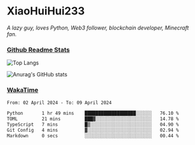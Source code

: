 # XiaoHuiHui233

*A lazy guy, loves Python, Web3 follower, blockchain developer, Minecraft fan.*

### [Github Readme Stats](https://github.com/anuraghazra/github-readme-stats)

![Top Langs](https://github-readme-stats.vercel.app/api/top-langs/?username=XiaoHuiHui233&layout=compact&theme=github_dark)

![Anurag's GitHub stats](https://github-readme-stats.vercel.app/api?username=XiaoHuiHui233&show_icons=true&theme=github_dark)

### [WakaTime](https://wakatime.com)

<!--START_SECTION:waka-->

```txt
From: 02 April 2024 - To: 09 April 2024

Python       1 hr 49 mins    ███████████████████░░░░░░   76.10 %
TOML         21 mins         ███▓░░░░░░░░░░░░░░░░░░░░░   14.78 %
TypeScript   7 mins          █▒░░░░░░░░░░░░░░░░░░░░░░░   04.90 %
Git Config   4 mins          ▓░░░░░░░░░░░░░░░░░░░░░░░░   02.94 %
Markdown     0 secs          ░░░░░░░░░░░░░░░░░░░░░░░░░   00.44 %
```

<!--END_SECTION:waka-->
